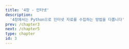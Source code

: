 ```yaml
---
title: '4장 - 인터넷'
description:
  '4장에서는 Python으로 인터넷 자료를 수집하는 방법을 다룹니다'
prev: /chapter3
next: /chapter5
type: chapter
id: 3
---
```


